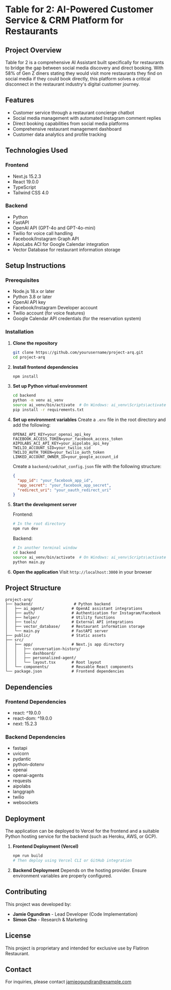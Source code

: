 # Table for 2: AI-Powered Customer Service & CRM Platform for Restaurants

## Project Overview

Table for 2 is a comprehensive AI Assistant built specifically for restaurants to bridge the gap between social media discovery and direct booking. With 58% of Gen Z diners stating they would visit more restaurants they find on social media if they could book directly, this platform solves a critical disconnect in the restaurant industry's digital customer journey.

## Features

- Customer service through a restaurant concierge chatbot
- Social media management with automated Instagram comment replies
- Direct booking capabilities from social media platforms
- Comprehensive restaurant management dashboard
- Customer data analytics and profile tracking

## Technologies Used

### Frontend

- Next.js 15.2.3
- React 19.0.0
- TypeScript
- Tailwind CSS 4.0

### Backend

- Python
- FastAPI
- OpenAI API (GPT-4o and GPT-4o-mini)
- Twilio for voice call handling
- Facebook/Instagram Graph API
- AipoLabs ACI for Google Calendar integration
- Vector Database for restaurant information storage

## Setup Instructions

### Prerequisites

- Node.js 18.x or later
- Python 3.8 or later
- OpenAI API key
- Facebook/Instagram Developer account
- Twilio account (for voice features)
- Google Calendar API credentials (for the reservation system)

### Installation

1. **Clone the repository**

   ```bash
   git clone https://github.com/yourusername/project-arq.git
   cd project-arq
   ```

2. **Install frontend dependencies**

   ```bash
   npm install
   ```

3. **Set up Python virtual environment**

   ```bash
   cd backend
   python -m venv ai_venv
   source ai_venv/bin/activate  # On Windows: ai_venv\Scripts\activate
   pip install -r requirements.txt
   ```

4. **Set up environment variables**
   Create a `.env` file in the root directory and add the following:

   ```
   OPENAI_API_KEY=your_openai_api_key
   FACEBOOK_ACCESS_TOKEN=your_facebook_access_token
   AIPOLABS_ACI_API_KEY=your_aipolabs_api_key
   TWILIO_ACCOUNT_SID=your_twilio_sid
   TWILIO_AUTH_TOKEN=your_twilio_auth_token
   LINKED_ACCOUNT_OWNER_ID=your_google_account_id
   ```

   Create a `backend/cwdchat_config.json` file with the following structure:

   ```json
   {
     "app_id": "your_facebook_app_id",
     "app_secret": "your_facebook_app_secret",
     "redirect_uri": "your_oauth_redirect_uri"
   }
   ```

5. **Start the development server**

   Frontend:

   ```bash
   # In the root directory
   npm run dev
   ```

   Backend:

   ```bash
   # In another terminal window
   cd backend
   source ai_venv/bin/activate  # On Windows: ai_venv\Scripts\activate
   python main.py
   ```

6. **Open the application**
   Visit `http://localhost:3000` in your browser

## Project Structure

```
project-arq/
├── backend/                  # Python backend
│   ├── ai_agent/            # OpenAI assistant integrations
│   ├── auth/                # Authentication for Instagram/Facebook
│   ├── helper/              # Utility functions
│   ├── tools/               # External API integrations
│   ├── vector_database/     # Restaurant information storage
│   └── main.py              # FastAPI server
├── public/                  # Static assets
├── src/
│   ├── app/                 # Next.js app directory
│   │   ├── conversation-history/
│   │   ├── dashboard/
│   │   ├── personalized-agent/
│   │   └── layout.tsx       # Root layout
│   └── components/          # Reusable React components
└── package.json             # Frontend dependencies
```

## Dependencies

### Frontend Dependencies

- react: ^19.0.0
- react-dom: ^19.0.0
- next: 15.2.3

### Backend Dependencies

- fastapi
- uvicorn
- pydantic
- python-dotenv
- openai
- openai-agents
- requests
- aipolabs
- langgraph
- twilio
- websockets

## Deployment

The application can be deployed to Vercel for the frontend and a suitable Python hosting service for the backend (such as Heroku, AWS, or GCP).

1. **Frontend Deployment (Vercel)**

   ```bash
   npm run build
   # Then deploy using Vercel CLI or GitHub integration
   ```

2. **Backend Deployment**
   Depends on the hosting provider. Ensure environment variables are properly configured.

## Contributing

This project was developed by:

- **Jamie Ogundiran** - Lead Developer (Code Implementation)
- **Simon Cho** - Research & Marketing

## License

This project is proprietary and intended for exclusive use by Flatiron Restaurant.

## Contact

For inquiries, please contact [jamieogundiran@example.com](mailto:jamieogundiran@gmail.com)
